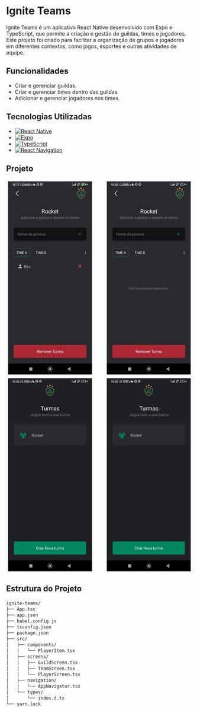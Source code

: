 # Ignite Teams

Ignite Teams é um aplicativo React Native desenvolvido com Expo e TypeScript, que permite a criação e gestão de guildas, times e jogadores. Este projeto foi criado para facilitar a organização de grupos e jogadores em diferentes contextos, como jogos, esportes e outras atividades de equipe.

## Funcionalidades

- Criar e gerenciar guildas.
- Criar e gerenciar times dentro das guildas.
- Adicionar e gerenciar jogadores nos times.

## Tecnologias Utilizadas

- [![React Native](https://img.shields.io/badge/React_Native-20232A?style=for-the-badge&logo=react&logoColor=61DAFB)](https://reactnative.dev/)
- [![Expo](https://img.shields.io/badge/Expo-1B1F23?style=for-the-badge&logo=expo&logoColor=white)](https://expo.dev/)
- [![TypeScript](https://img.shields.io/badge/TypeScript-007ACC?style=for-the-badge&logo=typescript&logoColor=white)](https://www.typescriptlang.org/)
- [![React Navigation](https://img.shields.io/badge/React_Navigation-20232A?style=for-the-badge&logo=react&logoColor=61DAFB)](https://reactnavigation.org/)

## Projeto

<div style="display: flex; flex-wrap: wrap; justify-content: space-between;">
    <img src="https://github.com/WebSh4dow/Ignite-teams/blob/main/assets/1.jpeg" alt="Times" width="45%" style="margin: 5px;"/>
    <img src="https://github.com/WebSh4dow/Ignite-teams/blob/main/assets/2.jpeg" alt="Times" width="45%" style="margin: 5px;"/>
    <img src="https://github.com/WebSh4dow/Ignite-teams/blob/main/assets/3.jpeg" alt="Turmas" width="45%" style="margin: 5px;"/>
    <img src="https://github.com/WebSh4dow/Ignite-teams/blob/main/assets/3.jpeg" alt="Jogadores" width="45%" style="margin: 5px;"/>
</div>

## Estrutura do Projeto

```plaintext
ignite-teams/
├── App.tsx
├── app.json
├── babel.config.js
├── tsconfig.json
├── package.json
├── src/
│   ├── components/
│   │   └── PlayerItem.tsx
│   ├── screens/
│   │   ├── GuildScreen.tsx
│   │   ├── TeamScreen.tsx
│   │   └── PlayerScreen.tsx
│   ├── navigation/
│   │   └── AppNavigator.tsx
│   └── types/
│       └── index.d.ts
└── yarn.lock
